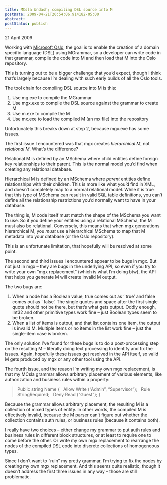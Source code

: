```yaml
---
title: MCsla &ndash; compiling DSL source into M
postDate: 2009-04-21T20:54:06.914182-05:00
abstract: 
postStatus: publish
---
```

21 April 2009

Working with [Microsoft Oslo](http://msdn.com/oslo), the goal is to enable the creation of a domain specific language (DSL) using MGrammar, so a developer can write code in that grammar, compile the code into M and then load that M into the Oslo repository.

This is turning out to be a bigger challenge that you’d expect, though I think that’s largely because I’m dealing with such early builds of all the Oslo tools.

The tool chain for compiling DSL source into M is this:

1. Use mg.exe to compile the MGrammar
2. Use mgx.exe to compile the DSL source against the grammar to create M
3. Use m.exe to compile the M
4. Use mx.exe to load the compiled M (an mx file) into the repository


Unfortunately this breaks down at step 2, because mgx.exe has some issues.

The first issue I encountered was that mgx creates *hierarchical M*, not *relational M*. What’s the difference?

Relational M is defined by an MSchema where child entities define foreign key relationships to their parent. This is the normal model you’d find when creating any relational database.

Hierarchical M is defined by an MSchema where *parent* entities define relationships with their children. This is more like what you’d find in XML, and doesn’t completely map to a normal relational model. While it is true that this type of MSchema can result in valid SQL table definitions, you can’t define all the relationship restrictions you’d normally want to have in your database.

The thing is, M code itself must match the shape of the MSchema you want to use. So if you define your entities using a relational MSchema, the M must also be relational. Conversely, this means that when mgx generations hierarchical M, you *must* use a hierarchical MSchema to map that M metadata into your database (or the Oslo repository).

This is an unfortunate limitation, that hopefully will be resolved at some point.

The second and third issues I encountered appear to be bugs in mgx. But not just in mgx – they are bugs in the underlying API, so even if you try to write your own “mgx replacement” (which is what I’m doing btw), the API that helps you generate M will create invalid M output.

The two bugs are:

1. When a node has a Boolean value, true comes out as ‘ true’ and false comes out as ‘ false’. The single quotes and space after the first single quote should not be there, but that’s what gets output. Oddly enough, Int32 and other primitive types work fine – just Boolean types seem to be broken.
2. When a list of items is output, and that list contains one item, the output is invalid M. Multiple items or no items in the list work fine – just the single-item case is broken.


The only solution I’ve found for these bugs is to do a post-processing step on the resulting M – literally doing text processing to identify and fix the issues. Again, hopefully these issues get resolved in the API itself, so valid M gets produced by mgx or any other tool using the API.

The fourth issue, and the reason I’m writing my own mgx replacement, is that my MCsla grammar allows arbitrary placement of various elements, like authorization and business rules within a property:


> Public string Name {
>   Allow Write (“Admin”, “Supervisor”);
>   Rule StringRequired;
>   Deny Read (“Guest”);
> }


Because the grammar allows arbitrary placement, the resulting M is a collection of mixed types of entity. In other words, the compiled M is effectively invalid, because the M parser can’t figure out whether the collection contains auth rules, or business rules (because it contains both).

I really have two choices – either change my grammar to put auth rules and business rules in different block structures, or at least to require one to come before the other. Or write my own mgx replacement to rearrange the nodes of the compiled DSL code into discrete collections of homogeneous types.

Since I don’t want to “ruin” my pretty grammar, I’m trying to fix the nodes by creating my own mgx replacement. And this seems quite realistic, though it doesn’t address the first three issues in any way – those are still problematic.
